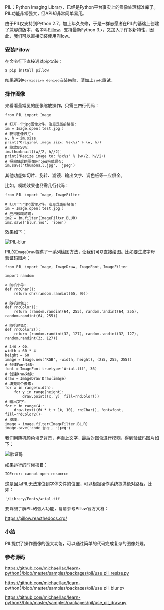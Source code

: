PIL：Python Imaging Library，已经是Python平台事实上的图像处理标准库了。PIL功能非常强大，但API却非常简单易用。

由于PIL仅支持到Python
2.7，加上年久失修，于是一群志愿者在PIL的基础上创建了兼容的版本，名字叫[Pillow](https://github.com/python-pillow/Pillow)，支持最新Python 3.x，又加入了许多新特性，因此，我们可以直接安装使用Pillow。

### 安装Pillow

在命令行下直接通过pip安装：

    
    
    $ pip install pillow
    

如果遇到`Permission denied`安装失败，请加上`sudo`重试。

### 操作图像

来看看最常见的图像缩放操作，只需三四行代码：

    
    
    from PIL import Image
    
    # 打开一个jpg图像文件，注意是当前路径:
    im = Image.open('test.jpg')
    # 获得图像尺寸:
    w, h = im.size
    print('Original image size: %sx%s' % (w, h))
    # 缩放到50%:
    im.thumbnail((w//2, h//2))
    print('Resize image to: %sx%s' % (w//2, h//2))
    # 把缩放后的图像用jpeg格式保存:
    im.save('thumbnail.jpg', 'jpeg')
    

其他功能如切片、旋转、滤镜、输出文字、调色板等一应俱全。

比如，模糊效果也只需几行代码：

    
    
    from PIL import Image, ImageFilter
    
    # 打开一个jpg图像文件，注意是当前路径:
    im = Image.open('test.jpg')
    # 应用模糊滤镜:
    im2 = im.filter(ImageFilter.BLUR)
    im2.save('blur.jpg', 'jpeg')
    

效果如下：

![PIL-blur](http://www.liaoxuefeng.com/files/attachments/001407671964310a6b503be6fcb4648928e2e4c522d04c7000)

PIL的`ImageDraw`提供了一系列绘图方法，让我们可以直接绘图。比如要生成字母验证码图片：

    
    
    from PIL import Image, ImageDraw, ImageFont, ImageFilter
    
    import random
    
    # 随机字母:
    def rndChar():
        return chr(random.randint(65, 90))
    
    # 随机颜色1:
    def rndColor():
        return (random.randint(64, 255), random.randint(64, 255), random.randint(64, 255))
    
    # 随机颜色2:
    def rndColor2():
        return (random.randint(32, 127), random.randint(32, 127), random.randint(32, 127))
    
    # 240 x 60:
    width = 60 * 4
    height = 60
    image = Image.new('RGB', (width, height), (255, 255, 255))
    # 创建Font对象:
    font = ImageFont.truetype('Arial.ttf', 36)
    # 创建Draw对象:
    draw = ImageDraw.Draw(image)
    # 填充每个像素:
    for x in range(width):
        for y in range(height):
            draw.point((x, y), fill=rndColor())
    # 输出文字:
    for t in range(4):
        draw.text((60 * t + 10, 10), rndChar(), font=font, fill=rndColor2())
    # 模糊:
    image = image.filter(ImageFilter.BLUR)
    image.save('code.jpg', 'jpeg')
    

我们用随机颜色填充背景，再画上文字，最后对图像进行模糊，得到验证码图片如下：

![验证码](http://www.liaoxuefeng.com/files/attachments/0014076720724832de067ce843d41c58f2af067d1e0720f000)

如果运行的时候报错：

    
    
    IOError: cannot open resource
    

这是因为PIL无法定位到字体文件的位置，可以根据操作系统提供绝对路径，比如：

    
    
    '/Library/Fonts/Arial.ttf'
    

要详细了解PIL的强大功能，请请参考Pillow官方文档：

<https://pillow.readthedocs.org/>

### 小结

PIL提供了操作图像的强大功能，可以通过简单的代码完成复杂的图像处理。

### 参考源码

<https://github.com/michaelliao/learn-python3/blob/master/samples/packages/pil/use_pil_resize.py>

<https://github.com/michaelliao/learn-python3/blob/master/samples/packages/pil/use_pil_blur.py>

<https://github.com/michaelliao/learn-python3/blob/master/samples/packages/pil/use_pil_draw.py>

